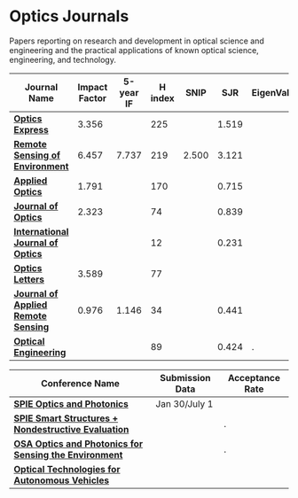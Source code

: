 # Optics Journals
Papers reporting on research and development in optical science and engineering and the practical applications of known optical science, engineering, and technology.

| **Journal Name**  | **Impact Factor**  | **5-year IF**  | **H index** | **SNIP** | **SJR**  | EigenValue  |
|---|---|---|---|---|---|---|
| [**Optics Express**](https://www.osapublishing.org/oe)  |  3.356 |   | 225  |   |  1.519 |   |
| [**Remote Sensing of Environment**](https://www.journals.elsevier.com/remote-sensing-of-environment)  |  6.457  |  7.737  | 219  | 2.500  | 3.121  |   |
| [**Applied Optics**](http://www.opticsinfobase.org/ao/home.cfm)  | 1.791  |   | 170  |   | 0.715  |   |
| [**Journal of Optics**](http://iopscience.iop.org/2040-8986/)  |  2.323 |   |  74 |   |  0.839 |   |
| [**International Journal of Optics**](https://www.hindawi.com/journals/ijo/)  |   |   | 12  |   | 0.231  |   |
| [**Optics Letters**](https://www.osapublishing.org/ol)  |  3.589 |   |  77 |   |   |   |
| [**Journal of Applied Remote Sensing**](https://www.spiedigitallibrary.org/journals/journal-of-applied-remote-sensing)  | 0.976  | 1.146  |  34 |   |  0.441 |   |
| [**Optical Engineering**](https://www.spiedigitallibrary.org/journals/optical-engineering)  |   |   |  89 |   |  0.424 |  . |



| **Conference Name**  | **Submission Data**  | **Acceptance Rate**  |
|---|---|---|
| [**SPIE Optics and Photonics**](http://spie.org/conferences-and-exhibitions/optics-and-photonics)  | Jan 30/July 1  |   |
| [**SPIE Smart Structures + Nondestructive Evaluation**](http://spie.org/conferences-and-exhibitions/smart-structures/nde)  |   | .  |
| [**OSA Optics and Photonics for Sensing the Environment**](https://www.osa.org/en-us/meetings/osa_meetings/optical_sensors_and_sensing_congress/submit_papers/?utm_source=Email&utm_medium=Email&utm_campaign=SENSORS2019&utm_content=CFP01) |  | . |
| [**Optical Technologies for Autonomous Vehicles**](https://www.frontiersinoptics.com/home/program/?utm_source=fio18reg5a&utm_medium=email&utm_campaign=fio18)  |  |   |


